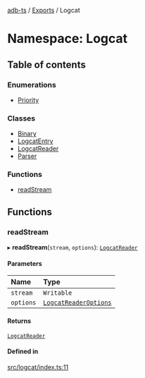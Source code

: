 [adb-ts](../README.md) / [Exports](../modules.md) / Logcat

# Namespace: Logcat

## Table of contents

### Enumerations

- [Priority](../enums/Logcat.Priority.md)

### Classes

- [Binary](../classes/Logcat.Binary.md)
- [LogcatEntry](../classes/Logcat.LogcatEntry.md)
- [LogcatReader](../classes/Logcat.LogcatReader.md)
- [Parser](../classes/Logcat.Parser.md)

### Functions

- [readStream](Logcat.md#readstream)

## Functions

### readStream

▸ **readStream**(`stream`, `options`): [`LogcatReader`](../classes/Logcat.LogcatReader.md)

#### Parameters

| Name | Type |
| :------ | :------ |
| `stream` | `Writable` |
| `options` | [`LogcatReaderOptions`](Util.md#logcatreaderoptions) |

#### Returns

[`LogcatReader`](../classes/Logcat.LogcatReader.md)

#### Defined in

[src/logcat/index.ts:11](https://github.com/Maaaartin/adb-ts/blob/5393493/src/logcat/index.ts#L11)
